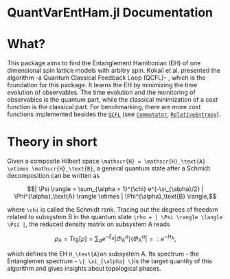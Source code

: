 # QuantVarEntHam.jl Documentation

# What? 

This package aims to find the Entanglement Hamiltonian (EH) of one dimensional spin lattice models with arbitry spin. 
Kokail et al. presented the algorithm -a Quantum Classical Feedback Loop (QCFL)- , which is the foundation for this package.
It learns the EH by minimizing the time evolution of observables. 
The time evolution and the monitoring of observables is the quantum part, while the classical minimization of a cost function is the classical part.
For benchmarking, there are more cost functions implemented besides the [`QCFL`](@ref) (see [`Commutator`](@ref), [`RelativeEntropy`](@ref)).


# Theory in short

Given a composite Hilbert space ``\mathscr{H} = \mathscr{H}_\text{A} \otimes \mathscr{H}_\text{B}``, a general quantum state 
after a Schmidt decomposition can be written as 
```math 
| \Psi \rangle  = \sum_{\alpha = 1}^{\chi} e^{-\xi_{\alpha}/2} | \Phi^{\alpha}_\text{A} \rangle  \otimes | \Phi^{\alpha}_\text{B} \rangle,
```
where ``\chi`` is called the Schmidt rank.
Tracing out the degrees of freedom related to subsystem B in the quantum state 
``\rho = | \Psi \rangle \langle \Psi |``, 
the reduced density matrix on subsystem A reads 
```math 
    \rho_\text{A} = \text{Tr}_\text{B} \left [ \rho \right ] = \sum_{\alpha} e^{-\xi_{\alpha}} | \Phi_\text{A}^{\alpha} \rangle \langle  \Phi_\text{A}^{\alpha} | 
   =\mathrel{\mathop:} e^{-H_\text{A}},
``` 
which defines the EH ``H_\text{A}``on subsystem A.
Its spectrum - the Entanglemen spectrum - ``\{ \xi_{\alpha} \}``is the target quantity of this algorithm and gives insights about topological phases.
 